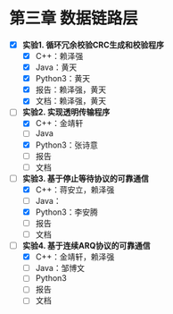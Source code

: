 # 第三章 数据链路层

- [x] **实验1. 循环冗余校验CRC生成和校验程序**
  - [x] C++：赖泽强
  - [x] Java：黄天
  - [x] Python3：黄天
  - [x] 报告：赖泽强，黄天
  - [x] 文档：赖泽强，黄天
- [ ] **实验2. 实现透明传输程序**
  - [x] C++：金靖轩
  - [ ] Java
  - [x] Python3：张诗意
  - [ ] 报告
  - [ ] 文档
- [ ] **实验3. 基于停止等待协议的可靠通信**
  - [x] C++：蒋安立，赖泽强
  - [ ] Java：
  - [x] Python3：李安腾
  - [ ] 报告
  - [ ] 文档
- [ ] **实验4. 基于连续ARQ协议的可靠通信**
  - [x] C++：金靖轩，赖泽强
  - [ ] Java：邹博文
  - [ ] Python3
  - [ ] 报告
  - [ ] 文档